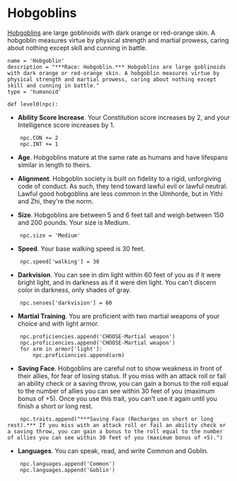 # Hobgoblins
[Hobgoblins](../Creatures/Hobgoblins.md) are large goblinoids with dark orange or red-orange skin. A hobgoblin measures virtue by physical strength and martial prowess, caring about nothing except skill and cunning in battle.

```
name = 'Hobgoblin'
description = "***Race: Hobgoblin.*** Hobgoblins are large goblinoids with dark orange or red-orange skin. A hobgoblin measures virtue by physical strength and martial prowess, caring about nothing except skill and cunning in battle."
type = 'humanoid'

def level0(npc):
```

* **Ability Score Increase**. Your Constitution score increases by 2, and your Intelligence score increases by 1.

```
    npc.CON += 2
    npc.INT += 1
```

* **Age**. Hobgoblins mature at the same rate as humans and have lifespans similar in length to theirs.

* **Alignment**. Hobgoblin society is built on fidelity to a rigid, unforgiving code of conduct. As such, they tend toward lawful evil or lawful neutral. Lawful good hobgoblins are less common in the Ulmhorde, but in Yithi and Zhi, they're the norm.

* **Size**. Hobgoblins are between 5 and 6 feet tall and weigh between 150 and 200 pounds. Your size is Medium.

```
    npc.size = 'Medium'
```

* **Speed**. Your base walking speed is 30 feet.

```
    npc.speed['walking'] = 30
```

* **Darkvision**. You can see in dim light within 60 feet of you as if it were bright light, and in darkness as if it were dim light. You can't discern color in darkness, only shades of gray.

```
    npc.senses['darkvision'] = 60
```

* **Martial Training**. You are proficient with two martial weapons of your choice and with light armor.

```
    npc.proficiencies.append('CHOOSE-Martial weapon')
    npc.proficiencies.append('CHOOSE-Martial weapon')
    for arm in armor['light']:
        npc.proficiencies.append(arm)
```

* **Saving Face**. Hobgoblins are careful not to show weakness in front of their allies, for fear of losing status. If you miss with an attack roll or fail an ability check or a saving throw, you can gain a bonus to the roll equal to the number of allies you can see within 30 feet of you (maximum bonus of +5). Once you use this trait, you can't use it again until you finish a short or long rest.

```
    npc.traits.append("***Saving Face (Recharges on short or long rest).*** If you miss with an attack roll or fail an ability check or a saving throw, you can gain a bonus to the roll equal to the number of allies you can see within 30 feet of you (maximum bonus of +5).")
```

* **Languages**. You can speak, read, and write Common and Goblin.

```
    npc.languages.append('Common')
    npc.languages.append('Goblin')
```
